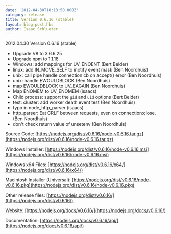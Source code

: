 ```yaml
---
date: '2012-04-30T18:13:50.000Z'
category: release
title: Version 0.6.16 (stable)
layout: blog-post.hbs
author: Isaac Schlueter
---
```


2012.04.30 Version 0.6.16 (stable)

- Upgrade V8 to 3.6.6.25
- Upgrade npm to 1.1.18
- Windows: add mappings for UV_ENOENT (Bert Belder)
- linux: add IN_MOVE_SELF to inotify event mask (Ben Noordhuis)
- unix: call pipe handle connection cb on accept() error (Ben Noordhuis)
- unix: handle EWOULDBLOCK (Ben Noordhuis)
- map EWOULDBLOCK to UV_EAGAIN (Ben Noordhuis)
- Map ENOMEM to UV_ENOMEM (isaacs)
- Child process: support the `gid` and `uid` options (Bert Belder)
- test: cluster: add worker death event test (Ben Noordhuis)
- typo in node_http_parser (isaacs)
- http_parser: Eat CRLF between requests, even on connection:close. (Ben Noordhuis)
- don't check return value of unsetenv (Ben Noordhuis)

Source Code: [https://nodejs.org/dist/v0.6.16/node-v0.6.16.tar.gz](https://nodejs.org/dist/v0.6.16/node-v0.6.16.tar.gz)

Windows Installer: [https://nodejs.org/dist/v0.6.16/node-v0.6.16.msi](https://nodejs.org/dist/v0.6.16/node-v0.6.16.msi)

Windows x64 Files: [https://nodejs.org/dist/v0.6.16/x64/](https://nodejs.org/dist/v0.6.16/x64/)

Macintosh Installer (Universal): [https://nodejs.org/dist/v0.6.16/node-v0.6.16.pkg](https://nodejs.org/dist/v0.6.16/node-v0.6.16.pkg)

Other release files: [https://nodejs.org/dist/v0.6.16/](https://nodejs.org/dist/v0.6.16/)

Website: [https://nodejs.org/docs/v0.6.16/](https://nodejs.org/docs/v0.6.16/)

Documentation: [https://nodejs.org/docs/v0.6.16/api/](https://nodejs.org/docs/v0.6.16/api/)
